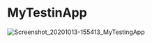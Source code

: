 # MyTestinApp
![Screenshot_20201013-155413_MyTestingApp](https://user-images.githubusercontent.com/55836689/95839878-b4274180-0d6d-11eb-8ee5-eea21972fe10.jpg)
